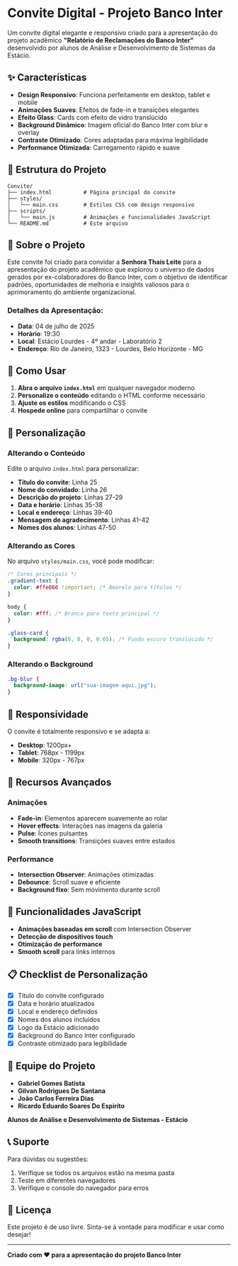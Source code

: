 # Convite Digital - Projeto Banco Inter

Um convite digital elegante e responsivo criado para a apresentação do projeto acadêmico **"Relatório de Reclamações do Banco Inter"** desenvolvido por alunos de Análise e Desenvolvimento de Sistemas da Estácio.

## ✨ Características

- **Design Responsivo**: Funciona perfeitamente em desktop, tablet e mobile
- **Animações Suaves**: Efeitos de fade-in e transições elegantes
- **Efeito Glass**: Cards com efeito de vidro translúcido
- **Background Dinâmico**: Imagem oficial do Banco Inter com blur e overlay
- **Contraste Otimizado**: Cores adaptadas para máxima legibilidade
- **Performance Otimizada**: Carregamento rápido e suave

## 📁 Estrutura do Projeto

```
Convite/
├── index.html          # Página principal do convite
├── styles/
│   └── main.css        # Estilos CSS com design responsivo
├── scripts/
│   └── main.js         # Animações e funcionalidades JavaScript
└── README.md           # Este arquivo
```

## 🎯 Sobre o Projeto

Este convite foi criado para convidar a **Senhora Thais Leite** para a apresentação do projeto acadêmico que explorou o universo de dados gerados por ex-colaboradores do Banco Inter, com o objetivo de identificar padrões, oportunidades de melhoria e insights valiosos para o aprimoramento do ambiente organizacional.

### Detalhes da Apresentação:

- **Data**: 04 de julho de 2025
- **Horário**: 19:30
- **Local**: Estácio Lourdes - 4º andar - Laboratório 2
- **Endereço**: Rio de Janeiro, 1323 - Lourdes, Belo Horizonte - MG

## 🚀 Como Usar

1. **Abra o arquivo `index.html`** em qualquer navegador moderno
2. **Personalize o conteúdo** editando o HTML conforme necessário
3. **Ajuste os estilos** modificando o CSS
4. **Hospede online** para compartilhar o convite

## 🎨 Personalização

### Alterando o Conteúdo

Edite o arquivo `index.html` para personalizar:

- **Título do convite**: Linha 25
- **Nome do convidado**: Linha 26
- **Descrição do projeto**: Linhas 27-29
- **Data e horário**: Linhas 35-38
- **Local e endereço**: Linhas 39-40
- **Mensagem de agradecimento**: Linhas 41-42
- **Nomes dos alunos**: Linhas 47-50

### Alterando as Cores

No arquivo `styles/main.css`, você pode modificar:

```css
/* Cores principais */
.gradient-text {
  color: #ffe066 !important; /* Amarelo para títulos */
}

body {
  color: #fff; /* Branco para texto principal */
}

.glass-card {
  background: rgba(0, 0, 0, 0.65); /* Fundo escuro translúcido */
}
```

### Alterando o Background

```css
.bg-blur {
  background-image: url("sua-imagem-aqui.jpg");
}
```

## 📱 Responsividade

O convite é totalmente responsivo e se adapta a:

- **Desktop**: 1200px+
- **Tablet**: 768px - 1199px
- **Mobile**: 320px - 767px

## 🌟 Recursos Avançados

### Animações

- **Fade-in**: Elementos aparecem suavemente ao rolar
- **Hover effects**: Interações nas imagens da galeria
- **Pulse**: Ícones pulsantes
- **Smooth transitions**: Transições suaves entre estados

### Performance

- **Intersection Observer**: Animações otimizadas
- **Debounce**: Scroll suave e eficiente
- **Background fixo**: Sem movimento durante scroll

## 🔧 Funcionalidades JavaScript

- **Animações baseadas em scroll** com Intersection Observer
- **Detecção de dispositivos touch**
- **Otimização de performance**
- **Smooth scroll** para links internos

## 📋 Checklist de Personalização

- [x] Título do convite configurado
- [x] Data e horário atualizados
- [x] Local e endereço definidos
- [x] Nomes dos alunos incluídos
- [x] Logo da Estácio adicionado
- [x] Background do Banco Inter configurado
- [x] Contraste otimizado para legibilidade

## 👥 Equipe do Projeto

- **Gabriel Gomes Batista**
- **Gilvan Rodrigues De Santana**
- **João Carlos Ferreira Dias**
- **Ricardo Eduardo Soares Do Espirito**

**Alunos de Análise e Desenvolvimento de Sistemas - Estácio**

## 📞 Suporte

Para dúvidas ou sugestões:

1. Verifique se todos os arquivos estão na mesma pasta
2. Teste em diferentes navegadores
3. Verifique o console do navegador para erros

## 📄 Licença

Este projeto é de uso livre. Sinta-se à vontade para modificar e usar como desejar!

---

**Criado com ❤️ para a apresentação do projeto Banco Inter**
